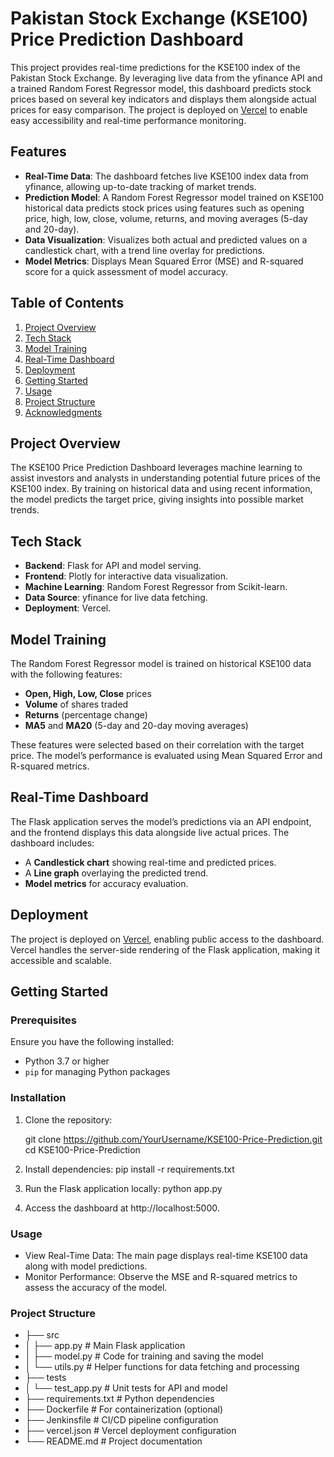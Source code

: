 # Pakistan Stock Exchange (KSE100) Price Prediction Dashboard

This project provides real-time predictions for the KSE100 index of the Pakistan Stock Exchange. By leveraging live data from the yfinance API and a trained Random Forest Regressor model, this dashboard predicts stock prices based on several key indicators and displays them alongside actual prices for easy comparison. The project is deployed on [Vercel](https://vercel.com/) to enable easy accessibility and real-time performance monitoring.

## Features

- **Real-Time Data**: The dashboard fetches live KSE100 index data from yfinance, allowing up-to-date tracking of market trends.
- **Prediction Model**: A Random Forest Regressor model trained on KSE100 historical data predicts stock prices using features such as opening price, high, low, close, volume, returns, and moving averages (5-day and 20-day).
- **Data Visualization**: Visualizes both actual and predicted values on a candlestick chart, with a trend line overlay for predictions.
- **Model Metrics**: Displays Mean Squared Error (MSE) and R-squared score for a quick assessment of model accuracy.
  
## Table of Contents

1. [Project Overview](#project-overview)
2. [Tech Stack](#tech-stack)
3. [Model Training](#model-training)
4. [Real-Time Dashboard](#real-time-dashboard)
5. [Deployment](#deployment)
6. [Getting Started](#getting-started)
7. [Usage](#usage)
8. [Project Structure](#project-structure)
9. [Acknowledgments](#acknowledgments)

## Project Overview

The KSE100 Price Prediction Dashboard leverages machine learning to assist investors and analysts in understanding potential future prices of the KSE100 index. By training on historical data and using recent information, the model predicts the target price, giving insights into possible market trends. 

## Tech Stack

- **Backend**: Flask for API and model serving.
- **Frontend**: Plotly for interactive data visualization.
- **Machine Learning**: Random Forest Regressor from Scikit-learn.
- **Data Source**: yfinance for live data fetching.
- **Deployment**: Vercel.

## Model Training

The Random Forest Regressor model is trained on historical KSE100 data with the following features:

- **Open, High, Low, Close** prices
- **Volume** of shares traded
- **Returns** (percentage change)
- **MA5** and **MA20** (5-day and 20-day moving averages)

These features were selected based on their correlation with the target price. The model’s performance is evaluated using Mean Squared Error and R-squared metrics.

## Real-Time Dashboard

The Flask application serves the model’s predictions via an API endpoint, and the frontend displays this data alongside live actual prices. The dashboard includes:

- A **Candlestick chart** showing real-time and predicted prices.
- A **Line graph** overlaying the predicted trend.
- **Model metrics** for accuracy evaluation.

## Deployment

The project is deployed on [Vercel](https://vercel.com/), enabling public access to the dashboard. Vercel handles the server-side rendering of the Flask application, making it accessible and scalable.

## Getting Started

### Prerequisites

Ensure you have the following installed:

- Python 3.7 or higher
- `pip` for managing Python packages

### Installation

1. Clone the repository:
  
   git clone https://github.com/YourUsername/KSE100-Price-Prediction.git
   cd KSE100-Price-Prediction

2. Install dependencies:
   pip install -r requirements.txt

3. Run the Flask application locally:
   python app.py

4. Access the dashboard at http://localhost:5000.


### Usage

- View Real-Time Data: The main page displays real-time KSE100 data along with model predictions.
- Monitor Performance: Observe the MSE and R-squared metrics to assess the accuracy of the model.

### Project Structure

- ├── src
- │   ├── app.py               # Main Flask application
- │   ├── model.py             # Code for training and saving the model
- │   └── utils.py             # Helper functions for data fetching and processing
- ├── tests
- │   └── test_app.py          # Unit tests for API and model
- ├── requirements.txt         # Python dependencies
- ├── Dockerfile               # For containerization (optional)
- ├── Jenkinsfile              # CI/CD pipeline configuration
- ├── vercel.json              # Vercel deployment configuration
- └── README.md                # Project documentation


